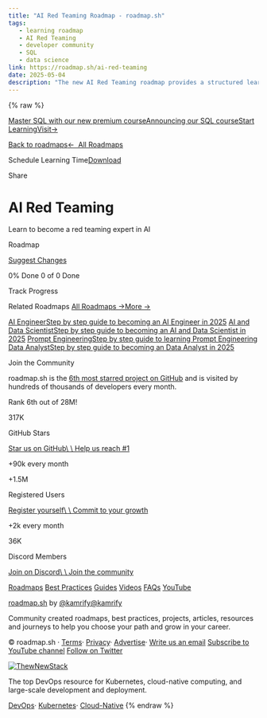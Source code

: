 ```yaml
---
title: "AI Red Teaming Roadmap - roadmap.sh"
tags:
   - learning roadmap
   - AI Red Teaming
   - developer community
   - SQL
   - data science
link: https://roadmap.sh/ai-red-teaming
date: 2025-05-04
description: "The new AI Red Teaming roadmap provides a structured learning path for aspiring AI red teaming experts. With a user-friendly interface and community engagement, it facilitates skill acquisition in AI security. The roadmap is part of a broader platform that boasts over 317K GitHub stars and a vibrant community of 1.5M users, reflecting its popularity among developers. This initiative emphasizes the growing need for specialized skills in AI security, indicating a trend towards enhanced cybersecurity measures in machine learning applications. Users can track progress and contribute to the educational content."
---
```

{% raw %}

[Master SQL with our new premium courseAnnouncing our SQL courseStart LearningVisit→](https://roadmap.sh/courses/sql)

[Back to roadmaps](https://roadmap.sh/roadmaps)[←  All Roadmaps](https://roadmap.sh/roadmaps)

Schedule Learning Time[Download](https://roadmap.sh/ai-red-teaming#)

Share

# AI Red Teaming

Learn to become a red teaming expert in AI

Roadmap

[Suggest Changes](https://github.com/kamranahmedse/developer-roadmap/issues/new/choose)

0% Done
0 of 0 Done

Track Progress

Related Roadmaps [All Roadmaps →More →](https://roadmap.sh/roadmaps)

[AI EngineerStep by step guide to becoming an AI Engineer in 2025](https://roadmap.sh/ai-engineer) [AI and Data ScientistStep by step guide to becoming an AI and Data Scientist in 2025](https://roadmap.sh/ai-data-scientist) [Prompt EngineeringStep by step guide to learning Prompt Engineering](https://roadmap.sh/prompt-engineering) [Data AnalystStep by step guide to becoming an Data Analyst in 2025](https://roadmap.sh/data-analyst)

Join the Community

roadmap.sh is the [6th most starred project on GitHub](https://github.com/search?o=desc&q=stars%3A%3E100000&s=stars&type=Repositories) and is visited by hundreds of thousands of developers every month.

Rank 6th
out of 28M!

317K

GitHub Stars

[Star us on GitHub\\
\\
Help us reach #1](https://github.com/kamranahmedse/developer-roadmap)

+90k
every month

+1.5M

Registered Users

[Register yourself\\
\\
Commit to your growth](https://roadmap.sh/signup)

+2k
every month

36K

Discord Members

[Join on Discord\\
\\
Join the community](https://roadmap.sh/discord)

[Roadmaps](https://roadmap.sh/roadmaps) [Best Practices](https://roadmap.sh/best-practices) [Guides](https://roadmap.sh/guides) [Videos](https://roadmap.sh/videos) [FAQs](https://roadmap.sh/about) [YouTube](https://youtube.com/theroadmap?sub_confirmation=1)

[roadmap.sh](https://roadmap.sh/) by [@kamrify@kamrify](https://x.com/kamrify)

Community created roadmaps, best practices, projects, articles, resources and journeys to help
you choose your path and grow in your career.

© roadmap.sh
· [Terms](https://roadmap.sh/terms)· [Privacy](https://roadmap.sh/privacy)· [Advertise](https://roadmap.sh/advertise)· [Write us an email](mailto:info@roadmap.sh) [Subscribe to YouTube channel](https://youtube.com/theroadmap?sub_confirmation=1) [Follow on Twitter](https://twitter.com/roadmapsh)

[![ThewNewStack](https://roadmap.sh/images/tns-sm.png)](https://thenewstack.io/)

The top DevOps resource for Kubernetes, cloud-native computing, and large-scale development and deployment.

[DevOps](https://thenewstack.io/category/devops?utm_source=roadmap.sh&utm_medium=Referral&utm_campaign=Footer)· [Kubernetes](https://thenewstack.io/category/kubernetes?utm_source=roadmap.sh&utm_medium=Referral&utm_campaign=Footer)· [Cloud-Native](https://thenewstack.io/category/cloud-native?utm_source=roadmap.sh&utm_medium=Referral&utm_campaign=Footer)
{% endraw %}
